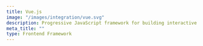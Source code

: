 ```yaml
---
title: Vue.js
image: "/images/integration/vue.svg"
description: Progressive JavaScript framework for building interactive and performant user interfaces and single-page applications.
meta_title: ""
type: Frontend Framework
---
```

